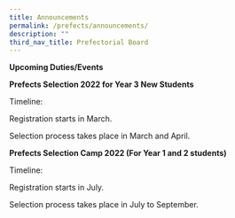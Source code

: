 ```yaml
---
title: Announcements
permalink: /prefects/announcements/
description: ""
third_nav_title: Prefectorial Board
---
```

**Upcoming Duties/Events**

**Prefects Selection 2022 for Year 3 New Students**

Timeline:

Registration starts in March.

Selection process takes place in March and April.

**Prefects Selection Camp 2022 (For Year 1 and 2 students)**

Timeline:

Registration starts in July.

Selection process takes place in July to September.